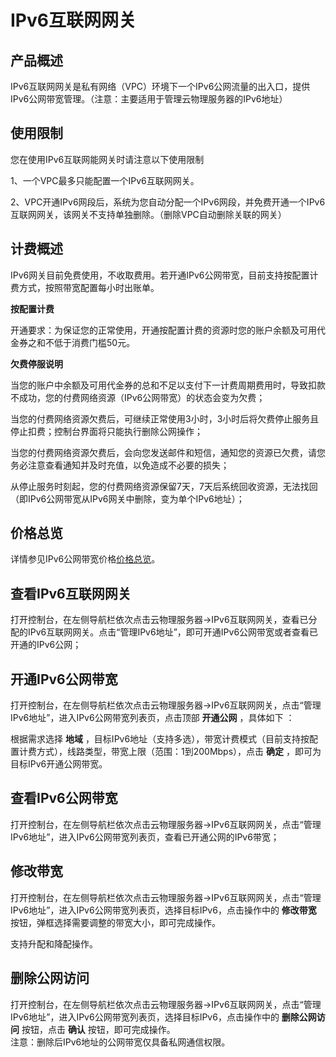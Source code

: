 # IPv6互联网网关

## 产品概述

IPv6互联网网关是私有网络（VPC）环境下一个IPv6公网流量的出入口，提供IPv6公网带宽管理。（注意：主要适用于管理云物理服务器的IPv6地址）

## 使用限制

您在使用IPv6互联网能网关时请注意以下使用限制

1、一个VPC最多只能配置一个IPv6互联网网关。<br/>

2、VPC开通IPv6网段后，系统为您自动分配一个IPv6网段，并免费开通一个IPv6互联网网关，该网关不支持单独删除。（删除VPC自动删除关联的网关）<br/>

## 计费概述

IPv6网关目前免费使用，不收取费用。若开通IPv6公网带宽，目前支持按配置计费方式，按照带宽配置每小时出账单。<br/>

**按配置计费**

开通要求：为保证您的正常使用，开通按配置计费的资源时您的账户余额及可用代金券之和不低于消费门槛50元。<br/>

**欠费停服说明**

当您的账户中余额及可用代金券的总和不足以支付下一计费周期费用时，导致扣款不成功，您的付费网络资源（IPv6公网带宽）的状态会变为欠费；<br/>

当您的付费网络资源欠费后，可继续正常使用3小时，3小时后将欠费停止服务且停止扣费；控制台界面将只能执行删除公网操作；<br/>

当您的付费网络资源欠费后，会向您发送邮件和短信，通知您的资源已欠费，请您务必注意查看通知并及时充值，以免造成不必要的损失；<br/>

从停止服务时刻起，您的付费网络资源保留7天，7天后系统回收资源，无法找回（即IPv6公网带宽从IPv6网关中删除，变为单个IPv6地址）；<br/>

## 价格总览

详情参见IPv6公网带宽价格[价格总览](../../Pricing/Price-Overview.md)。

## 查看IPv6互联网网关

打开控制台，在左侧导航栏依次点击云物理服务器->IPv6互联网网关，查看已分配的IPv6互联网网关。点击“管理IPv6地址”，即可开通IPv6公网带宽或者查看已开通的IPv6公网；<br/>

## 开通IPv6公网带宽

打开控制台，在左侧导航栏依次点击云物理服务器->IPv6互联网网关，点击“管理IPv6地址”，进入IPv6公网带宽列表页，点击顶部 **开通公网** ，具体如下 ：<br/>

根据需求选择 **地域** ，目标IPv6地址（支持多选），带宽计费模式（目前支持按配置计费方式），线路类型，带宽上限（范围：1到200Mbps），点击 **确定** ，即可为目标IPv6开通公网带宽。<br/>

## 查看IPv6公网带宽

打开控制台，在左侧导航栏依次点击云物理服务器->IPv6互联网网关，点击“管理IPv6地址”，进入IPv6公网带宽列表页，查看已开通公网的IPv6带宽；<br/>

## 修改带宽

打开控制台，在左侧导航栏依次点击云物理服务器->IPv6互联网网关，点击“管理IPv6地址”，进入IPv6公网带宽列表页，选择目标IPv6，点击操作中的 **修改带宽** 按钮，弹框选择需要调整的带宽大小，即可完成操作。<br/>

支持升配和降配操作。<br/>

## 删除公网访问

打开控制台，在左侧导航栏依次点击云物理服务器->IPv6互联网网关，点击“管理IPv6地址”，进入IPv6公网带宽列表页，选择目标IPv6，点击操作中的 **删除公网访问** 按钮，点击 **确认** 按钮，即可完成操作。<br/>
注意：删除后IPv6地址的公网带宽仅具备私网通信权限。<br/>
